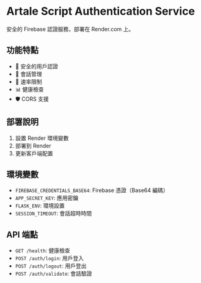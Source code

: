# Artale Script Authentication Service

安全的 Firebase 認證服務，部署在 Render.com 上。

## 功能特點
- 🔐 安全的用戶認證
- 🔄 會話管理
- 🚀 速率限制
- 📊 健康檢查
- 🛡️ CORS 支援

## 部署說明
1. 設置 Render 環境變數
2. 部署到 Render
3. 更新客戶端配置

## 環境變數
- `FIREBASE_CREDENTIALS_BASE64`: Firebase 憑證（Base64 編碼）
- `APP_SECRET_KEY`: 應用密鑰
- `FLASK_ENV`: 環境設置
- `SESSION_TIMEOUT`: 會話超時時間

## API 端點
- `GET /health`: 健康檢查
- `POST /auth/login`: 用戶登入
- `POST /auth/logout`: 用戶登出
- `POST /auth/validate`: 會話驗證
